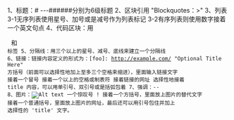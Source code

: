 1、标题：# ---######分别为6级标题
2、区块引用 "Blockquotes：>"
3、列表
	3-1无序列表使用星号、加号或是减号作为列表标记
	3-2有序列表则使用数字接着一个英文句点
4、代码区块：用 <pre> 和 <code> 标签
5、分隔线：用三个以上的星号、减号、底线来建立一个分隔线
6、链接：链接内容定义的形式为：[foo]: http://example.com/  "Optional Title Here"
	方括号（前面可以选择性地加上至多三个空格来缩进），里面输入链接文字
	接着一个冒号
	接着一个以上的空格或制表符
	接着链接的网址
	选择性地接着 title 内容，可以用单引号、双引号或是括弧包着
7、强调：*--*
8、图片：![Alt text](/path/to/img.jpg "Optional title")
	一个惊叹号 !
	接着一个方括号，里面放上图片的替代文字
	接着一个普通括号，里面放上图片的网址，最后还可以用引号包住并加上 选择性的 'title' 文字。
